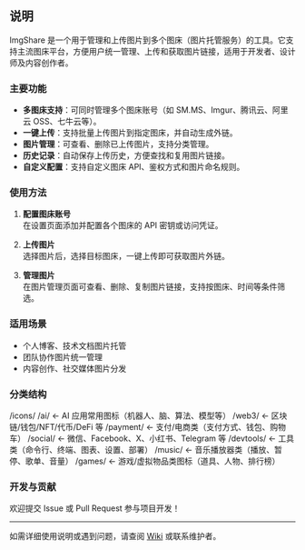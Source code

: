 ## 说明

ImgShare 是一个用于管理和上传图片到多个图床（图片托管服务）的工具。它支持主流图床平台，方便用户统一管理、上传和获取图片链接，适用于开发者、设计师及内容创作者。

### 主要功能

- **多图床支持**：可同时管理多个图床账号（如 SM.MS、Imgur、腾讯云、阿里云 OSS、七牛云等）。
- **一键上传**：支持批量上传图片到指定图床，并自动生成外链。
- **图片管理**：可查看、删除已上传图片，支持分类管理。
- **历史记录**：自动保存上传历史，方便查找和复用图片链接。
- **自定义配置**：支持自定义图床 API、鉴权方式和图片命名规则。

### 使用方法

1. **配置图床账号**  
   在设置页面添加并配置各个图床的 API 密钥或访问凭证。

2. **上传图片**  
   选择图片后，选择目标图床，一键上传即可获取图片外链。

3. **管理图片**  
   在图片管理页面可查看、删除、复制图片链接，支持按图床、时间等条件筛选。

### 适用场景

- 个人博客、技术文档图片托管
- 团队协作图片统一管理
- 内容创作、社交媒体图片分发

### 分类结构
/icons/
  /ai/            ← AI 应用常用图标（机器人、脑、算法、模型等）
  /web3/          ← 区块链/钱包/NFT/代币/DeFi 等
  /payment/       ← 支付/电商类（支付方式、钱包、购物车）
  /social/        ← 微信、Facebook、X、小红书、Telegram 等
  /devtools/      ← 工具类（命令行、终端、图表、设置、部署）
  /music/         ← 音乐播放器类（播放、暂停、歌单、音量）
  /games/         ← 游戏/虚拟物品类图标（道具、人物、排行榜）

### 开发与贡献

欢迎提交 Issue 或 Pull Request 参与项目开发！

---
如需详细使用说明或遇到问题，请查阅 [Wiki](./Wiki.md) 或联系维护者。
